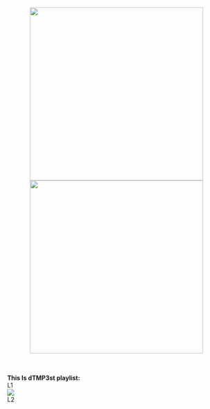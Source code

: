 <br />
<p align = "center">
  <img src="https://github-readme-stats.vercel.app/api?username=dTMP3st&show_icons=true&theme=monokai" width=400 />
  <img src="https://github-readme-streak-stats.herokuapp.com/?user=dTMP3st&theme=monokai&hide_border=true" width=400 />
</p>
<br/>
<br />
<b>This Is dTMP3st playlist:</b>
<br />
L1<br/>
<a href="https://open.spotify.com/playlist/1zd5TYQFOgTXRFjYc4HvR6"><img src="https://img.shields.io/badge/Spotify-1ED760?style=for-the-badge&logo=spotify&logoColor=white" /></a><br/>
L2<br/>
